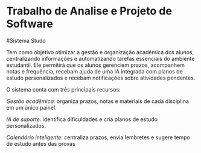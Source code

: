 # Trabalho de Analise e Projeto de Software

#Sistema Studo

Tem como objetivo otimizar a gestão e organização acadêmica dos alunos, centralizando informações e automatizando tarefas essenciais do ambiente estudantil. Ele permitirá que os alunos gerenciem prazos, acompanhem notas e frequência, recebam ajuda de uma IA integrada com planos de estudo personalizados e recebam notificações sobre atividades pendentes. 

O sistema conta com três principais recursos: 

*Gestão acadêmica:* organiza prazos, notas e materiais de cada disciplina em um único painel. 

*IA de suporte:* identifica dificuldades e cria planos de estudo personalizados. 

*Calendário inteligente:* centraliza prazos, envia lembretes e sugere tempo de estudo antes das provas 
